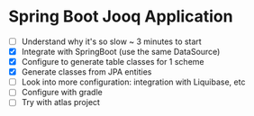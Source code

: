 # Spring Boot Jooq Application
- [ ] Understand why it's so slow ~ 3 minutes to start
- [x] Integrate with SpringBoot (use the same DataSource)
- [x] Configure to generate table classes for 1 scheme
- [x] Generate classes from JPA entities
- [ ] Look into more configuration: integration with Liquibase, etc
- [ ] Configure with gradle
- [ ] Try with atlas project